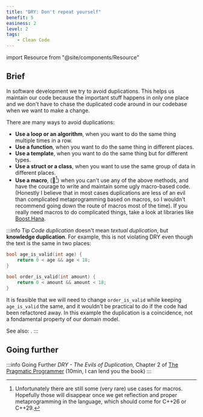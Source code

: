 ```yaml
---
title: "DRY: Don't repeat yourself"
benefit: 5
easiness: 2
level: 2
tags:
    - Clean Code
---
```

import Resource from "@site/components/Resource"

## Brief

In software development we try to avoid duplications. This helps us maintain our code because the important stuff happens in only one place and we don't have to chase the duplicated code around in our codebase when we want to make a change.

There are many ways to avoid duplications:

- **Use a loop or an algorithm**, when you want to do the same thing multiple times in a row.
- **Use a function**, when you want to do the same thing in different places.
- **Use a template**, when you want to do the same thing but for different types.
- **Use a struct or a class**, when you want to use the same group of data in different places.
- **Use a macro**, (😬[^1]) when you can't use any of the above methods, and have the courage to write and maintain some ugly macro-based code. (Honestly I believe that in most cases duplications are less of an evil than complicated metaprogramming based on macros, so I wouldn't recommend going down the route of macros most of the time). If you really need macros to do complicated things, take a look at libraries like [Boost.Hana](https://www.boost.org/doc/libs/1_61_0/libs/hana/doc/html/index.html).

[^1]: Unfortunately there are still some (very rare) use cases for macros. Hopefully those will disappear once we get reflection and proper metaprogramming in the language, which should come for C++26 or C++29.

:::info Tip
*Code duplication* doesn't mean *textual duplication*, but **knowledge duplication**.
For example, this is not violating DRY even though the text is the same in two places:
```cpp
bool age_is_valid(int age) {
    return 0 < age && age < 18;
}

bool order_is_valid(int amount) {
    return 0 < amount && amount < 18;
}
```

It is feasible that we will need to change `order_is_valid` while keeping `age_is_valid` the same, and it wouldn't be practical to do if the code had been refactored away. In this example the duplication is a coincidence, not a fondamental property of our domain model.

See also: <Resource title="SOLID, Revisited" author="Tony Van Eerd" link="https://youtu.be/glYq-dvgby4?t=4157" duration="6min"/>.
:::

## Going further

:::info Going Further
*DRY - The Evils of Duplication*, Chapter 2 of [The Pragmatic Programmer](https://pragprog.com/titles/tpp20/the-pragmatic-programmer-20th-anniversary-edition/) (10min, I can lend you the book)
:::